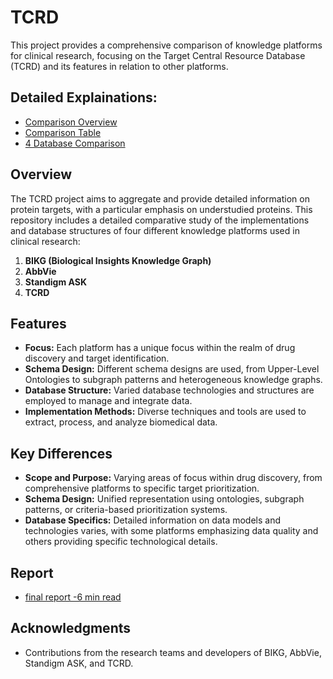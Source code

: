 # TCRD

This project provides a comprehensive comparison of knowledge platforms for clinical research, focusing on the Target Central Resource Database (TCRD) and its features in relation to other platforms.

## Detailed Explainations: 

- [Comparison Overview](https://dhanushpandian.github.io/TCRD/compare/index.html)
- [Comparison Table](https://dhanushpandian.github.io/TCRD/compare/table.html)
- [4 Database Comparison](https://dhanushpandian.github.io/TCRD/compare/4_DB_Compare.html)

## Overview

The TCRD project aims to aggregate and provide detailed information on protein targets, with a particular emphasis on understudied proteins. This repository includes a detailed comparative study of the implementations and database structures of four different knowledge platforms used in clinical research:

1. **BIKG (Biological Insights Knowledge Graph)**
2. **AbbVie**
3. **Standigm ASK**
4. **TCRD**

## Features

- **Focus:** Each platform has a unique focus within the realm of drug discovery and target identification.
- **Schema Design:** Different schema designs are used, from Upper-Level Ontologies to subgraph patterns and heterogeneous knowledge graphs.
- **Database Structure:** Varied database technologies and structures are employed to manage and integrate data.
- **Implementation Methods:** Diverse techniques and tools are used to extract, process, and analyze biomedical data.

## Key Differences

- **Scope and Purpose:** Varying areas of focus within drug discovery, from comprehensive platforms to specific target prioritization.
- **Schema Design:** Unified representation using ontologies, subgraph patterns, or criteria-based prioritization systems.
- **Database Specifics:** Detailed information on data models and technologies varies, with some platforms emphasizing data quality and others providing specific technological details.

## Report
- [final report -6 min read](https://dhanushpandian.github.io/TCRD/compare/report.html)


## Acknowledgments

- Contributions from the research teams and developers of BIKG, AbbVie, Standigm ASK, and TCRD.
